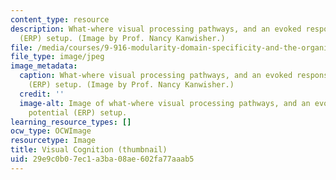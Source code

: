 ```yaml
---
content_type: resource
description: What-where visual processing pathways, and an evoked response potential
  (ERP) setup. (Image by Prof. Nancy Kanwisher.)
file: /media/courses/9-916-modularity-domain-specificity-and-the-organization-of-knowledge-fall-2001/29e9c0b07ec1a3ba08ae602fa77aaab5_9-916f01-th.jpg
file_type: image/jpeg
image_metadata:
  caption: What-where visual processing pathways, and an evoked response potential
    (ERP) setup. (Image by Prof. Nancy Kanwisher.)
  credit: ''
  image-alt: Image of what-where visual processing pathways, and an evoked response
    potential (ERP) setup.
learning_resource_types: []
ocw_type: OCWImage
resourcetype: Image
title: Visual Cognition (thumbnail)
uid: 29e9c0b0-7ec1-a3ba-08ae-602fa77aaab5
---
```

